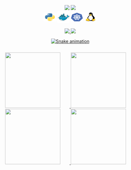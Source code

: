 <div align="center">
  <a href="http://twitter.com/RaphaNBorges" target="_blank" rel="noopener noreferrer"><img src="https://img.shields.io/twitter/follow/RaphaNBorges?label=Twitter&logo=twitter&style=for-the-badge"></a>
  <a target='_blank' href="https://linkedin.com/in/raphael-do-nascimento-borges/" target="_blank" rel="noopener noreferrer"><img src="https://img.shields.io/badge/LinkedIn-0077B5?style=for-the-badge&logo=linkedin&logoColor=white"></a>
</div>

<div style="display: inline_block" align="center">
  <img align="center" alt="Python" height="30" width="40" src="https://raw.githubusercontent.com/devicons/devicon/master/icons/python/python-original.svg">
  <img align="center" alt="Docker" height="40" width="40" src="https://github.com/devicons/devicon/blob/master/icons/docker/docker-original.svg">
  <img align="center" alt="Kubernetes" height="30" width="40" src="https://github.com/devicons/devicon/blob/master/icons/kubernetes/kubernetes-plain.svg">
  <img align="center" alt="Linux" height="30" width="40" src="https://github.com/devicons/devicon/blob/master/icons/linux/linux-original.svg">
</div>
<br>
<div align="center">
  <a href="https://github.com/Rapha-Borges">
  <img height="180em" src="https://github-readme-stats-nine-jet-53.vercel.app/api/?username=Rapha-Borges&show_icons=true&theme=dark&include_all_commits=true&count_private=true"/>
  <img height="180em" src="https://github-readme-stats-nine-jet-53.vercel.app/api/top-langs/?username=Rapha-Borges&layout=compact&langs_count=7&theme=dark"/>
</div>
 
<div style="display: flex; flex-direction: column;" align="center">
    
  ![Snake animation](https://github.com/Rapha-Borges/Rapha-Borges/blob/output/github-contribution-grid-snake.svg)
  
  <img src="https://api.accredible.com/v1/frontend/credential_website_embed_image/badge/57201215" style="width: 180px; height: 180px; display: inline;
margin-right: 30px !important;">
  <img src="https://user-images.githubusercontent.com/53947674/210863646-79eeee79-6ceb-42a3-beb9-79ffcd8f9bf6.png" style="width: 180px; height: 180px; display: inline; margin-right: 30px !important;">
  <img src="https://user-images.githubusercontent.com/53947674/210869899-cbb242b9-db7c-4f69-a678-9c5bbd3bd86d.png" style="width: 180px; height: 180px; display: inline; margin-right: 30px !important;">
  <img src="https://user-images.githubusercontent.com/53947674/210869925-e7672e5a-6a6e-4caf-a582-486e109226c8.png" style="width: 180px; height: 180px; display: inline; margin-right: 30px !important;">
    
</div>
